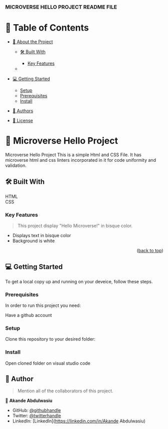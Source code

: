 <h3><b>MICROVERSE HELLO PROJECT README FILE</b></h3>

</div>

<!-- TABLE OF CONTENTS -->

# 📗 Table of Contents

- [📖 About the Project](#about-project)
  - [🛠 Built With](#built-with)
    
    - [Key Features](#key-features)
  -
- [💻 Getting Started](#getting-started)
  - [Setup](#setup)
  - [Prerequisites](#prerequisites)
  - [Install](#install)
 
- [👥 Authors](#authors)


- [📝 License](#license)

<!-- PROJECT DESCRIPTION -->

# 📖 Microverse Hello Project <a name="about-project"></a>



Microverse Hello Project This is a simple Html and CSS File. It has microverse html and css linters incorporated in it for code uniformity and validation.

## 🛠 Built With <a name="built-with"></a>
HTML 
<BR>
CSS


<!-- Features -->

### Key Features <a name="key-features"></a>

> This project display "Hello Microverse!" in bisque color.

- Displays text in bisque color
- Background is white


<p align="right">(<a href="#readme-top">back to top</a>)</p>



<!-- GETTING STARTED -->

## 💻 Getting Started <a name="getting-started"></a>

> 

To get a local copy up and running on your deveice, follow these steps.

### Prerequisites

In order to run this project you need:

Have a github account



### Setup

Clone this repository to your desired folder:



### Install



Open cloned folder on visual studio code


<!-- AUTHORS -->

## 👥 Author <a name="authors"></a>

> Mention all of the collaborators of this project.

👤 **Akande Abdulwasiu**

- GitHub: [@githubhandle](https://github.com/Newtayo)
- Twitter: [@twitterhandle](https://twitter.com/Omortayoh)
- LinkedIn: [LinkedIn](https://linkedin.com/in/Akande Abdulwasiu)



